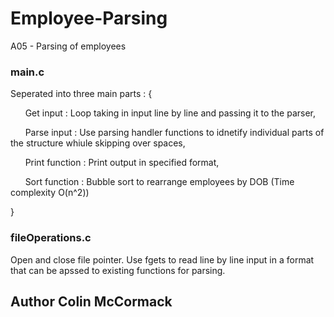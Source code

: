 # Employee-Parsing

A05 - Parsing of employees

### main.c

Seperated into three main parts : {
  
  &nbsp;&nbsp;&nbsp;&nbsp;&nbsp;&nbsp;Get input : Loop taking in input line by line and passing it to the parser,
  
  &nbsp;&nbsp;&nbsp;&nbsp;&nbsp;&nbsp;Parse input : Use parsing handler functions to idnetify individual parts of the structure whiule skipping over spaces,
  
  &nbsp;&nbsp;&nbsp;&nbsp;&nbsp;&nbsp;Print function : Print output in specified format,
  
  &nbsp;&nbsp;&nbsp;&nbsp;&nbsp;&nbsp;Sort function : Bubble sort to rearrange employees by DOB (Time complexity O(n^2))
  
} 

### fileOperations.c

Open and close file pointer.
Use fgets to read line by line input in a format that can be apssed to existing functions for parsing.

## Author Colin McCormack
